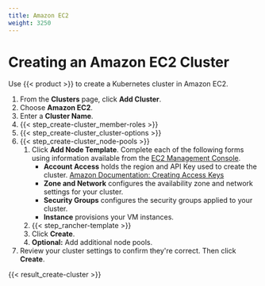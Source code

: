 ```yaml
---
title: Amazon EC2
weight: 3250
---
```


# Creating an Amazon EC2 Cluster

Use {{< product >}} to create a Kubernetes cluster in Amazon EC2.

1. From the **Clusters** page, click **Add Cluster**.
1. Choose **Amazon EC2**.
1. Enter a **Cluster Name**.
1. {{< step_create-cluster_member-roles >}}
1. {{< step_create-cluster_cluster-options >}}
1. {{< step_create-cluster_node-pools >}}
	1.	Click **Add Node Template**.
      Complete each of the following forms using information available from the [EC2 Management Console](https://aws.amazon.com/ec2).
		  - **Account Access** holds the region and API Key used to create the cluster.
			[Amazon Documentation: Creating Access Keys](https://docs.aws.amazon.com/IAM/latest/UserGuide/id_credentials_access-keys.html#Using_CreateAccessKey)
		  - **Zone and Network** configures the availability zone and network settings for your cluster.
		  - **Security Groups** configures the security groups applied to your cluster.
 		 - **Instance** provisions your VM instances.
	1. {{< step_rancher-template >}}
	1.	Click **Create**.
	1. **Optional:** Add additional node pools.
1. Review your cluster settings to confirm they're correct. Then click **Create**.

{{< result_create-cluster >}}
